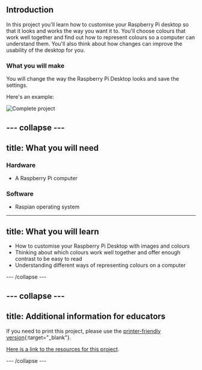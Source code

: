 ## Introduction

In this project you'll learn how to customise your Raspberry Pi desktop so that it looks and works the way you want it to. You'll choose colours that work well together and find out how to represent colours so a computer can understand them. You'll also think about how changes can improve the usability of the desktop for you.

### What you will make

You will change the way the Raspberry Pi Desktop looks and save the settings.

Here's an example:

![Complete project](images/showcase_static.png)

--- collapse ---
---
title: What you will need
---
### Hardware

+ A Raspberry Pi computer

### Software

+ Raspian operating system


---
title: What you will learn
---

+ How to customise your Raspberry Pi Desktop with images and colours
+ Thinking about which colours work well together and offer enough contrast to be easy to read
+ Understanding different ways of representing colours on a computer

--- /collapse ---

--- collapse ---
---
title: Additional information for educators
---

If you need to print this project, please use the [printer-friendly version](https://projects.raspberrypi.org/en/projects/project-name/print){:target="_blank"}.

[Here is a link to the resources for this project](http://rpf.io/project-name-go).

--- /collapse ---
